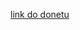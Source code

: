 [link do donetu](https://www.onet.pl/sport/onetsport/tokio-2020-dziesiec-najbardziej-szalonych-dyscyplin-w-historii-igrzysk-olimpijskich/sf1c8nz,d87b6cc4)
